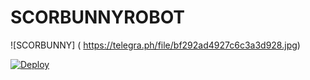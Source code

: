 # SCORBUNNYROBOT
![SCORBUNNY] ( https://telegra.ph/file/bf292ad4927c6c3a3d928.jpg)


[![Deploy](https://www.herokucdn.com/deploy/button.svg)](https://heroku.com/deploy?template=https://github.com/Aquila-14/EMCEE.git) 
